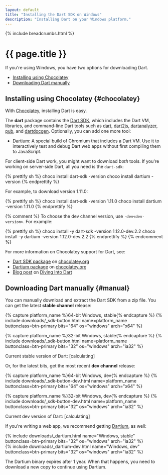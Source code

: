 ```yaml
---
layout: default
title: "Installing the Dart SDK on Windows"
description: "Installing Dart on your Windows platform."
---
```


{% include breadcrumbs.html %}

# {{ page.title }}

If you're using Windows, you have two options for downloading Dart.

* [Installing using Chocolatey](#chocolatey)
* [Downloading Dart manually](#manual)

## Installing using Chocolatey {#chocolatey}

With [Chocolatey](https://chocolatey.org/),
installing Dart is easy.

The **dart** package contains the [Dart SDK](/tools/sdk/),
which includes the Dart VM, libraries, and command-line Dart tools such as
[dart](/tools/dart-vm/), [dart2js](/tools/dart2js/),
[dartanalyzer](/docs/dart-up-and-running/contents/ch04-tools-dart_analyzer.html),
[pub](/tools/pub/), and [dartdocgen](/tools/dartdocgen/).
Optionally, you can add one more tool:

* [Dartium](/tools/dartium/):
  A special build of Chromium that includes a Dart VM.
  Use it to interactively test and debug Dart web apps
  without first compiling them to JavaScript.

For client-side Dart work, you might want to download *both* tools. If you're working on server-side Dart, all you need is the `dart-sdk`:

{% prettify sh %}
choco install dart-sdk -version <version>
choco install dartium  -version <version>
{% endprettify %}

For example, to download version 1.11.0:

{% prettify sh %}
choco install dart-sdk -version 1.11.0
choco install dartium  -version 1.11.0
{% endprettify %}

{% comment %}
To choose the dev channel version,
use `-dev<dev-version>`. For example:

{% prettify sh %}
choco install -y dart-sdk -version 1.12.0-dev.2.2 
choco install -y dartium  -version 1.12.0-dev.2.2
{% endprettify %}
{% endcomment %}

For more information on Chocolatey support for Dart, see:

* [Dart SDK package](https://chocolatey.org/packages/dart-sdk/)
  on [chocolatey.org](https://chocolatey.org/)
* [Dartium package](https://chocolatey.org/packages/dartium/)
  on [chocolatey.org](https://chocolatey.org/)
* [Blog post](http://divingintodart.blogspot.co.uk/2015/05/chocolatey-dart-packages-for-windows-110.html)
  on [Diving Into Dart](http://divingintodart.blogspot.co.uk/)

## Downloading Dart manually {#manual}

You can manually download and extract the Dart SDK from a zip file.
You can get the latest **stable channel** release:

<div class="text-center">
<div class="downloads download-buttons text-center">
{% capture platform_name %}64-bit Windows, stable{% endcapture %}
{% include downloads/_sdk-button.html name=platform_name buttonclass=btn-primary bits="64" os="windows" arch="x64" %}

{% capture platform_name %}32-bit Windows, stable{% endcapture %}
{% include downloads/_sdk-button.html name=platform_name buttonclass=btn-primary bits="32" os="windows" arch="ia32" %}
</div>
<div class="editor-current-version version">
  Current stable version of Dart:
  <span class="editor-build-rev-stable">[calculating]</span>
</div>
</div>

Or, for the latest bits, get the most recent **dev channel** release:

<div class="text-center">
<div class="downloads download-buttons">
{% capture platform_name %}64-bit Windows, dev{% endcapture %}
{% include downloads/_sdk-button-dev.html name=platform_name buttonclass=btn-primary bits="64" os="windows" arch="x64" %}

{% capture platform_name %}32-bit Windows, dev{% endcapture %}
{% include downloads/_sdk-button-dev.html name=platform_name buttonclass=btn-primary bits="32" os="windows" arch="ia32" %}
</div>
<div class="editor-current-version version">
  Current dev version of Dart:
  <span class="editor-build-rev-dev">[calculating]</span>
</div>
</div>

If you're writing a web app, we recommend getting
[Dartium](/tools/dartium/), as well:

<div class="text-center">
<div class="downloads download-buttons">
{% include downloads/_dartium.html name="Windows, stable" buttonclass=btn-primary bits="32" os="windows" arch="ia32" %}
</div>
<div class="downloads download-buttons">
{% include downloads/_dartium-dev.html name="Windows, dev" buttonclass=btn-primary bits="32" os="windows" arch="ia32" %}
</div>
</div>

The Dartium binary expires after 1 year.
When that happens, you need to
download a new copy to continue using Dartium.
